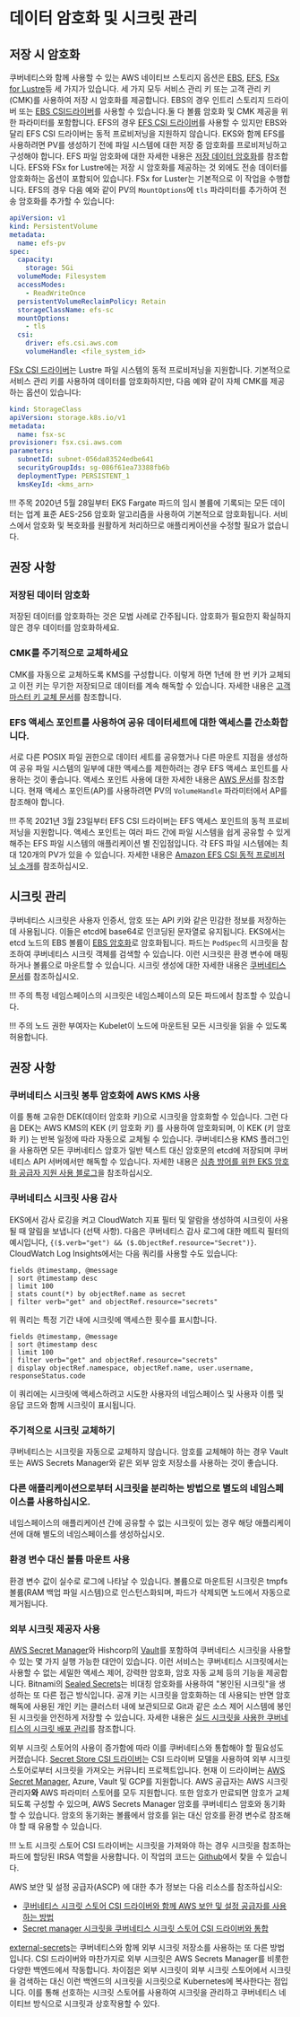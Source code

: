 # 데이터 암호화 및 시크릿 관리

## 저장 시 암호화
쿠버네티스와 함께 사용할 수 있는 AWS 네이티브 스토리지 옵션은 [EBS](https://docs.aws.amazon.com/AWSEC2/latest/UserGuide/AmazonEBS.html), [EFS](https://docs.aws.amazon.com/AWSEC2/latest/UserGuide/AmazonEFS.html), [FSx for Lustre](https://docs.aws.amazon.com/fsx/latest/LustreGuide/what-is.html)등 세 가지가 있습니다. 세 가지 모두 서비스 관리 키 또는 고객 관리 키 (CMK)를 사용하여 저장 시 암호화를 제공합니다. EBS의 경우 인트리 스토리지 드라이버 또는 [EBS CSI드라이버](https://github.com/kubernetes-sigs/aws-ebs-csi-driver)를 사용할 수 있습니다.둘 다 볼륨 암호화 및 CMK 제공을 위한 파라미터를 포함합니다. EFS의 경우 [EFS CSI 드라이버](https://github.com/kubernetes-sigs/aws-efs-csi-driver)를 사용할 수 있지만 EBS와 달리 EFS CSI 드라이버는 동적 프로비저닝을 지원하지 않습니다. EKS와 함께 EFS를 사용하려면 PV를 생성하기 전에 파일 시스템에 대한 저장 중 암호화를 프로비저닝하고 구성해야 합니다. EFS 파일 암호화에 대한 자세한 내용은 [저장 데이터 암호화](https://docs.aws.amazon.com/efs/latest/ug/encryption-at-rest.html)를 참조합니다. EFS와 FSx for Lustre에는 저장 시 암호화를 제공하는 것 외에도 전송 데이터를 암호화하는 옵션이 포함되어 있습니다. FSx for Luster는 기본적으로 이 작업을 수행합니다. EFS의 경우 다음 예와 같이 PV의 `MountOptions`에 `tls` 파라미터를 추가하여 전송 암호화를 추가할 수 있습니다:

```yaml
apiVersion: v1
kind: PersistentVolume
metadata:
  name: efs-pv
spec:
  capacity:
    storage: 5Gi
  volumeMode: Filesystem
  accessModes:
    - ReadWriteOnce
  persistentVolumeReclaimPolicy: Retain
  storageClassName: efs-sc
  mountOptions:
    - tls
  csi:
    driver: efs.csi.aws.com
    volumeHandle: <file_system_id>
```

[FSx CSI 드라이버](https://github.com/kubernetes-sigs/aws-fsx-csi-driver)는 Lustre 파일 시스템의 동적 프로비저닝을 지원합니다. 기본적으로 서비스 관리 키를 사용하여 데이터를 암호화하지만, 다음 예와 같이 자체 CMK를 제공하는 옵션이 있습니다:

```yaml
kind: StorageClass
apiVersion: storage.k8s.io/v1
metadata:
  name: fsx-sc
provisioner: fsx.csi.aws.com
parameters:
  subnetId: subnet-056da83524edbe641
  securityGroupIds: sg-086f61ea73388fb6b
  deploymentType: PERSISTENT_1
  kmsKeyId: <kms_arn>
``` 
!!! 주목
    2020년 5월 28일부터 EKS Fargate 파드의 임시 볼륨에 기록되는 모든 데이터는 업계 표준 AES-256 암호화 알고리즘을 사용하여 기본적으로 암호화됩니다. 서비스에서 암호화 및 복호화를 원활하게 처리하므로 애플리케이션을 수정할 필요가 없습니다. 

## 권장 사항
### 저장된 데이터 암호화
저장된 데이터를 암호화하는 것은 모범 사례로 간주됩니다. 암호화가 필요한지 확실하지 않은 경우 데이터를 암호화하세요. 

### CMK를 주기적으로 교체하세요
CMK를 자동으로 교체하도록 KMS를 구성합니다. 이렇게 하면 1년에 한 번 키가 교체되고 이전 키는 무기한 저장되므로 데이터를 계속 해독할 수 있습니다. 자세한 내용은 [고객 마스터 키 교체 문서](https://docs.aws.amazon.com/kms/latest/developerguide/rotate-keys.html)를 참조합니다.

### EFS 액세스 포인트를 사용하여 공유 데이터세트에 대한 액세스를 간소화합니다.
서로 다른 POSIX 파일 권한으로 데이터 세트를 공유했거나 다른 마운트 지점을 생성하여 공유 파일 시스템의 일부에 대한 액세스를 제한하려는 경우 EFS 액세스 포인트를 사용하는 것이 좋습니다. 액세스 포인트 사용에 대한 자세한 내용은 [AWS 문서](https://docs.aws.amazon.com/efs/latest/ug/efs-access-points.html)를 참조합니다. 현재 액세스 포인트(AP)를 사용하려면 PV의 `VolumeHandle` 파라미터에서 AP를 참조해야 합니다.

!!! 주목
    2021년 3월 23일부터 EFS CSI 드라이버는 EFS 액세스 포인트의 동적 프로비저닝을 지원합니다. 액세스 포인트는 여러 파드 간에 파일 시스템을 쉽게 공유할 수 있게 해주는 EFS 파일 시스템의 애플리케이션 별 진입점입니다. 각 EFS 파일 시스템에는 최대 120개의 PV가 있을 수 있습니다. 자세한 내용은 [Amazon EFS CSI 동적 프로비저닝 소개](https://aws.amazon.com/blogs/containers/introducing-efs-csi-dynamic-provisioning/)를 참조하십시오. 

## 시크릿 관리
쿠버네티스 시크릿은 사용자 인증서, 암호 또는 API 키와 같은 민감한 정보를 저장하는 데 사용됩니다. 이들은 etcd에 base64로 인코딩된 문자열로 유지됩니다. EKS에서는 etcd 노드의 EBS 볼륨이 [EBS 암호화](https://docs.aws.amazon.com/AWSEC2/latest/UserGuide/EBSEncryption.html)로 암호화됩니다. 파드는 `PodSpec`의 시크릿을 참조하여 쿠버네티스 시크릿 객체를 검색할 수 있습니다. 이런 시크릿은 환경 변수에 매핑하거나 볼륨으로 마운트할 수 있습니다. 시크릿 생성에 대한 자세한 내용은 [쿠버네티스 문서](https://kubernetes.io/docs/concepts/configuration/secret/)를 참조하십시오. 

!!! 주의
    특정 네임스페이스의 시크릿은 네임스페이스의 모든 파드에서 참조할 수 있습니다.

!!! 주의 
    노드 권한 부여자는 Kubelet이 노드에 마운트된 모든 시크릿을 읽을 수 있도록 허용합니다. 

## 권장 사항
### 쿠버네티스 시크릿 봉투 암호화에 AWS KMS 사용
이를 통해 고유한 DEK(데이터 암호화 키)으로 시크릿을 암호화할 수 있습니다. 그런 다음 DEK는 AWS KMS의 KEK (키 암호화 키) 를 사용하여 암호화되며, 이 KEK (키 암호화 키) 는 반복 일정에 따라 자동으로 교체될 수 있습니다. 쿠버네티스용 KMS 플러그인을 사용하면 모든 쿠버네티스 암호가 일반 텍스트 대신 암호문의 etcd에 저장되며 쿠버네티스 API 서버에서만 해독할 수 있습니다. 
자세한 내용은 [심층 방어를 위한 EKS 암호화 공급자 지원 사용 블로그](https://aws.amazon.com/blogs/containers/using-eks-encryption-provider-support-for-defense-in-depth/)을 참조하십시오.

### 쿠버네티스 시크릿 사용 감사
EKS에서 감사 로깅을 켜고 CloudWatch 지표 필터 및 알람을 생성하여 시크릿이 사용될 때 알림을 보냅니다 (선택 사항). 다음은 쿠버네티스 감사 로그에 대한 메트릭 필터의 예시입니다, `{($.verb="get") && ($.ObjectRef.resource="Secret")}`. CloudWatch Log Insights에서는 다음 쿼리를 사용할 수도 있습니다:
```
fields @timestamp, @message
| sort @timestamp desc
| limit 100
| stats count(*) by objectRef.name as secret
| filter verb="get" and objectRef.resource="secrets"
```
위 쿼리는 특정 기간 내에 시크릿에 액세스한 횟수를 표시합니다. 
```
fields @timestamp, @message
| sort @timestamp desc
| limit 100
| filter verb="get" and objectRef.resource="secrets"
| display objectRef.namespace, objectRef.name, user.username, responseStatus.code
```
이 쿼리에는 시크릿에 액세스하려고 시도한 사용자의 네임스페이스 및 사용자 이름 및 응답 코드와 함께 시크릿이 표시됩니다. 

### 주기적으로 시크릿 교체하기
쿠버네티스는 시크릿을 자동으로 교체하지 않습니다. 암호를 교체해야 하는 경우 Vault 또는 AWS Secrets Manager와 같은 외부 암호 저장소를 사용하는 것이 좋습니다. 

### 다른 애플리케이션으로부터 시크릿을 분리하는 방법으로 별도의 네임스페이스를 사용하십시오.
네임스페이스의 애플리케이션 간에 공유할 수 없는 시크릿이 있는 경우 해당 애플리케이션에 대해 별도의 네임스페이스를 생성하십시오.

### 환경 변수 대신 볼륨 마운트 사용
환경 변수 값이 실수로 로그에 나타날 수 있습니다. 볼륨으로 마운트된 시크릿은 tmpfs 볼륨(RAM 백업 파일 시스템)으로 인스턴스화되며, 파드가 삭제되면 노드에서 자동으로 제거됩니다. 

### 외부 시크릿 제공자 사용
[AWS Secret Manager](https://aws.amazon.com/secrets-manager/)와 Hishcorp의 [Vault](https://www.hashicorp.com/blog/injecting-vault-secrets-into-kubernetes-pods-via-a-sidecar/)를 포함하여 쿠버네티스 시크릿을 사용할 수 있는 몇 가지 실행 가능한 대안이 있습니다. 이런 서비스는 쿠버네티스 시크릿에서는 사용할 수 없는 세밀한 액세스 제어, 강력한 암호화, 암호 자동 교체 등의 기능을 제공합니다. Bitnami의 [Sealed Secrets](https://github.com/bitnami-labs/sealed-secrets)는 비대칭 암호화를 사용하여 "봉인된 시크릿"을 생성하는 또 다른 접근 방식입니다. 공개 키는 시크릿을 암호화하는 데 사용되는 반면 암호 해독에 사용된 개인 키는 클러스터 내에 보관되므로 Git과 같은 소스 제어 시스템에 봉인된 시크릿을 안전하게 저장할 수 있습니다. 자세한 내용은 [실드 시크릿을 사용한 쿠버네티스의 시크릿 배포 관리](https://aws.amazon.com/blogs/opensource/managing-secrets-deployment-in-kubernetes-using-sealed-secrets/)를 참조합니다. 

외부 시크릿 스토어의 사용이 증가함에 따라 이를 쿠버네티스와 통합해야 할 필요성도 커졌습니다. [Secret Store CSI 드라이버](https://github.com/kubernetes-sigs/secrets-store-csi-driver)는 CSI 드라이버 모델을 사용하여 외부 시크릿 스토어로부터 시크릿을 가져오는 커뮤니티 프로젝트입니다. 현재 이 드라이버는 [AWS Secret Manager](https://github.com/aws/secrets-store-csi-driver-provider-aws), Azure, Vault 및 GCP를 지원합니다. AWS 공급자는 AWS 시크릿 관리자**와** AWS 파라미터 스토어를 모두 지원합니다. 또한 암호가 만료되면 암호가 교체되도록 구성할 수 있으며, AWS Secrets Manager 암호를 쿠버네티스 암호와 동기화할 수 있습니다. 암호의 동기화는 볼륨에서 암호를 읽는 대신 암호를 환경 변수로 참조해야 할 때 유용할 수 있습니다. 

!!! 노트
    시크릿 스토어 CSI 드라이버는 시크릿을 가져와야 하는 경우 시크릿을 참조하는 파드에 할당된 IRSA 역할을 사용합니다. 이 작업의 코드는 [Github](https://github.com/aws/secrets-store-csi-driver-provider-aws/blob/main/auth/auth.go)에서 찾을 수 있습니다.
    
AWS 보안 및 설정 공급자(ASCP) 에 대한 추가 정보는 다음 리소스를 참조하십시오:

+ [쿠버네티스 시크릿 스토어 CSI 드라이버와 함께 AWS 보안 및 설정 공급자를 사용하는 방법](https://aws.amazon.com/blogs/security/how-to-use-aws-secrets-configuration-provider-with-kubernetes-secrets-store-csi-driver/)
+ [Secret manager 시크릿을 쿠버네티스 시크릿 스토어 CSI 드라이버와 통합](https://docs.aws.amazon.com/secretsmanager/latest/userguide/integrating_csi_driver.html)

[external-secrets](https://github.com/external-secrets/kubernetes-external-secrets)는 쿠버네티스와 함께 외부 시크릿 저장소를 사용하는 또 다른 방법입니다. CSI 드라이버와 마찬가지로 외부 시크릿은 AWS Secrets Manager를 비롯한 다양한 백엔드에서 작동합니다. 차이점은 외부 시크릿이 외부 시크릿 스토어에서 시크릿을 검색하는 대신 이런 백엔드의 시크릿을 시크릿으로 Kubernetes에 복사한다는 점입니다. 이를 통해 선호하는 시크릿 스토어를 사용하여 시크릿을 관리하고 쿠버네티스 네이티브 방식으로 시크릿과 상호작용할 수 있다. 
